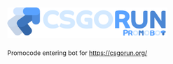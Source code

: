 # <img src="https://github.com/Maxxls/csgo-run-bot/blob/master/logo.svg?sanitize=true" height="70">

Promocode entering bot for <https://csgorun.org/>
